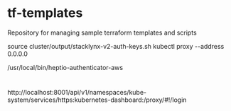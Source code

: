 # tf-templates
Repository  for managing sample terraform templates and scripts

source cluster/output/stacklynx-v2-auth-keys.sh
kubectl proxy --address 0.0.0.0



/usr/local/bin/heptio-authenticator-aws

#
http://localhost:8001/api/v1/namespaces/kube-system/services/https:kubernetes-dashboard:/proxy/#!/login
